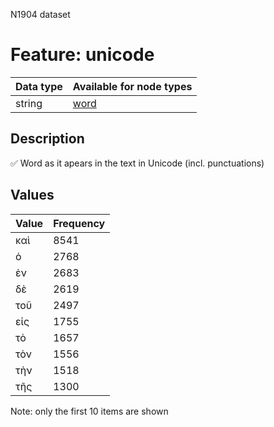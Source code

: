 <p>N1904 dataset</p>

<h1>Feature: unicode</h1>

<table>
<thead>
<tr>
  <th>Data type</th>
  <th>Available for node types</th>
</tr>
</thead>
<tbody>
<tr>
  <td>string</td>
  <td><A HREF="featurebynodetype.md#word">word</A></td>
</tr>
</tbody>
</table>

<h2>Description</h2>

<p>✅ Word as it apears in the text in Unicode (incl. punctuations)</p>

<h2>Values</h2>

<table>
<thead>
<tr>
  <th>Value</th>
  <th>Frequency</th>
</tr>
</thead>
<tbody>
<tr>
  <td>καὶ</td>
  <td>8541</td>
</tr>
<tr>
  <td>ὁ</td>
  <td>2768</td>
</tr>
<tr>
  <td>ἐν</td>
  <td>2683</td>
</tr>
<tr>
  <td>δὲ</td>
  <td>2619</td>
</tr>
<tr>
  <td>τοῦ</td>
  <td>2497</td>
</tr>
<tr>
  <td>εἰς</td>
  <td>1755</td>
</tr>
<tr>
  <td>τὸ</td>
  <td>1657</td>
</tr>
<tr>
  <td>τὸν</td>
  <td>1556</td>
</tr>
<tr>
  <td>τὴν</td>
  <td>1518</td>
</tr>
<tr>
  <td>τῆς</td>
  <td>1300</td>
</tr>
</tbody>
</table>

<p>Note: only the first 10 items are shown</p>
